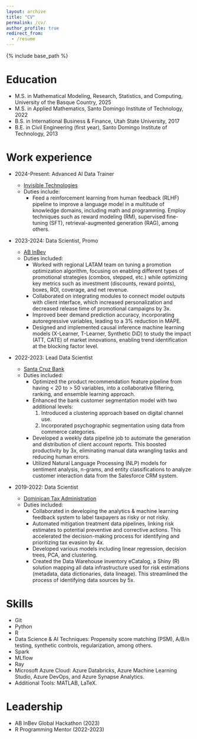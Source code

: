 ```yaml
---
layout: archive
title: "CV"
permalink: /cv/
author_profile: true
redirect_from:
  - /resume
---
```


{% include base_path %}

Education
======
<!-- * Ph.D. in Mathematics and Computing, University of the Basque Country, 2029 (expected) -->
* M.S. in Mathematical Modeling, Research, Statistics, and Computing, University of the Basque Country, 2025
* M.S. in Applied Mathematics, Santo Domingo Institute of Technology, 2022
* B.S. in International Business & Finance, Utah State University, 2017
* B.E. in Civil Engineering (first year), Santo Domingo Institute of Technology, 2013


Work experience
======
* 2024-Present: Advanced AI Data Trainer
  * [Invisible Technologies](https://www.invisible.co/)
  * Duties include:
    * Feed a reinforcement learning from human feedback (RLHF) pipeline to improve a language model in a multitude of knowledge domains, including math and programming. Employ techniques such as reward modeling (RM), supervised fine-tuning (SFT), retrieval-augmented generation (RAG), among others.

* 2023-2024: Data Scientist, Promo
  * [AB InBev](https://www.ab-inbev.com/)
  * Duties included:
    * Worked with regional LATAM team on tuning a promotion optimization algorithm, focusing on enabling different types of promotional strategies (combos, stepped, etc.) while optimizing key metrics such as investment (discounts, reward points), boxes, ROI, coverage, and net revenue.
    * Collaborated on integrating modules to connect model outputs with client interface, which increased personalization and decreased release time of promotional campaigns by 3x.
    * Improved beer demand prediction accuracy, incorporating autoregressive variables, leading to a 3% reduction in MAPE.
    * Designed and implemented causal inference machine learning models (X-Learner, T-Learner, Synthetic DiD) to study the impact (ATT, CATE) of market innovations, enabling trend identification at the blocking factor level.

  <!-- * Supervisor: Carlos Montero -->

* 2022-2023: Lead Data Scientist
  * [Santa Cruz Bank](https://bsc.com.do/home)
  * Duties included:
    * Optimized the product recommendation feature pipeline from having < 20 to > 50 variables, into a collaborative filtering, ranking, and ensemble learning approach.
    * Enhanced the bank customer segmentation model with two additional levels:
      1. Introduced a clustering approach based on digital channel use.
      2. Incorporated psychographic segmentation using data from commerce categories.
    * Developed a weekly data pipeline job to automate the generation and distribution of client account reports. This boosted productivity by 3x, eliminating manual data wrangling tasks and reducing human errors.
    * Utilized Natural Language Processing (NLP) models for sentiment analysis, n-grams, and entity classifications to analyze customer interaction data from the Salesforce CRM system.

  <!-- * Supervisor: Persio Martinez -->

* 2019-2022: Data Scientist
  * [Dominican Tax Administration](https://dgii.gov.do/Paginas/default.aspx)
  * Duties included:
    * Collaborated in developing the analytics & machine learning feedback system to label taxpayers as risky or not risky.
    * Automated mitigation treatment data pipelines, linking risk estimates to potential preventive and corrective actions. This accelerated the decision-making process for identifying and prioritizing tax evasion by 4x.
    * Developed various models including linear regression, decision trees, PCA, and clustering.
    * Created the Data Warehouse inventory eCatalog, a Shiny (R) solution mapping all data infrastructure used for risk estimations (metadata, data dictionaries, data lineage). This streamlined the process of identifying data sources by 5x.

  <!-- * Supervisor: Marhiel Diaz -->


Skills
======
* Git
* Python
* R
* Data Science & AI Techniques: Propensity score matching (PSM), A/B/n testing, synthetic controls, regularization, among others.
* Spark
* MLflow
* Ray
* Microsoft Azure Cloud: Azure Databricks, Azure Machine Learning Studio, Azure DevOps, and Azure Synapse Analytics.
* Additional Tools: MATLAB, LaTeX.


Leadership
======
* AB InBev Global Hackathon (2023)
* R Programming Mentor (2022-2023)

